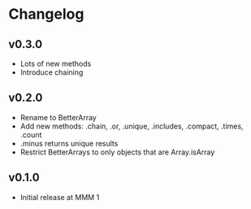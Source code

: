 # Changelog

## v0.3.0

* Lots of new methods
* Introduce chaining

## v0.2.0

* Rename to BetterArray
* Add new methods: .chain, .or, .unique, .includes, .compact, .times, .count
* .minus returns unique results
* Restrict BetterArrays to only objects that are Array.isArray

## v0.1.0

* Initial release at MMM 1
